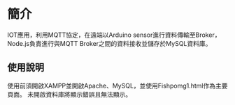 # 簡介
IOT應用，利用MQTT協定，在遠端以Arduino sensor進行資料傳輸至Broker，Node.js負責進行與MQTT Broker之間的資料接收並儲存於MySQL資料庫。

## 使用說明
使用前須開啟XAMPP並開啟Apache、MySQL，並使用Fishpomg1.html作為主要頁面。
未開啟資料庫將顯示錯誤且無法顯示。
